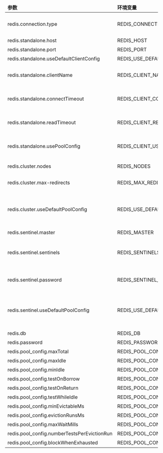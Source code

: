<table>
    <thead>
        <tr>
            <td style="width: 25%"><b>参数</b></td><td style="width: 30%"><b>环境变量</b></td><td style="width: 15%"><b>默认值</b></td><td style="width: 30%"><b>说明</b></td>
        </tr>
    </thead>
    <tbody>
        <tr>
            <td>redis.connection.type</td>
            <td>REDIS_CONNECTION_TYPE</td>
            <td>standalone</td>
            <td>Redis 连接类型 - <b>standalone</b> 或 <b>cluster</b> 或 <b>sentinel</b></td>
        </tr>
        <tr>
            <td>redis.standalone.host</td>
            <td>REDIS_HOST</td>
            <td>localhost</td>
            <td>Redis 连接主机</td>
        </tr>
        <tr>
            <td>redis.standalone.port</td>
            <td>REDIS_PORT</td>
            <td>6379</td>
            <td>Redis 连接端口</td>
        </tr>
        <tr>
            <td>redis.standalone.useDefaultClientConfig</td>
            <td>REDIS_USE_DEFAULT_CLIENT_CONFIG</td>
            <td>true</td>
            <td>Redis 连接端口</td>
        </tr>
        <tr>
            <td>redis.standalone.clientName</td>
            <td>REDIS_CLIENT_NAME</td>
            <td>standalone</td>
            <td>仅当您未使用默认 ClientConfig 时，才可以使用此值</td>
        </tr>
        <tr>
            <td>redis.standalone.connectTimeout</td>
            <td>REDIS_CLIENT_CONNECT_TIMEOUT</td>
            <td>30000</td>
            <td>仅当您未使用默认 ClientConfig 时，才可以使用此值</td>
        </tr>
        <tr>
            <td>redis.standalone.readTimeout</td>
            <td>REDIS_CLIENT_READ_TIMEOUT</td>
            <td>60000</td>
            <td>仅当您未使用默认 ClientConfig 时，才可以使用此值</td>
        </tr>
        <tr>
            <td>redis.standalone.usePoolConfig</td>
            <td>REDIS_CLIENT_USE_POOL_CONFIG</td>
            <td>false</td>
            <td>仅当您未使用默认 ClientConfig 时，才可以使用此值</td>
        </tr>
        <tr>
            <td>redis.cluster.nodes</td>
            <td>REDIS_NODES</td>
            <td></td>
            <td>用于引导的“主机:端口”对的逗号分隔列表</td>
        </tr>
        <tr>
            <td>redis.cluster.max-redirects</td>
            <td>REDIS_MAX_REDIRECTS</td>
            <td>12</td>
            <td>在整个集群中执行命令时要遵循的最大重定向数</td>
        </tr>
        <tr>
            <td>redis.cluster.useDefaultPoolConfig</td>
            <td>REDIS_USE_DEFAULT_POOL_CONFIG</td>
            <td>true</td>
            <td>使用默认 redis 池配置。如果设置为“true”，则将忽略 REDIS_POOL_CONFIG_* 属性。</td>
        </tr>
        <tr>
            <td>redis.sentinel.master</td>
            <td>REDIS_MASTER</td>
            <td></td>
            <td>Redis sentinel 主机名</td>
        </tr>
	    <tr>
            <td>redis.sentinel.sentinels</td>
            <td>REDIS_SENTINELS</td>
            <td></td>
            <td>sentinel 的“主机:端口”对的逗号分隔列表。默认位于 redis 服务器的端口 26379 上。</td>
        </tr>
	    <tr>
            <td>redis.sentinel.password</td>
            <td>REDIS_SENTINEL_PASSWORD</td>
            <td></td>
            <td>用于对此 sentinel 进行身份验证并对其他 sentinel 进行身份验证的密码。</td>
        </tr>
	    <tr>
            <td>redis.sentinel.useDefaultPoolConfig</td>
            <td>REDIS_USE_DEFAULT_POOL_CONFIG</td>
            <td>true</td>
            <td>使用默认 redis 池配置。如果设置为“true”，则将忽略 REDIS_POOL_CONFIG_* 属性。</td>
        </tr>
        <tr>
            <td>redis.db</td>
            <td>REDIS_DB</td>
            <td>0</td>
            <td>Redis 数据库索引</td>
        </tr>
        <tr>
            <td>redis.password</td>
            <td>REDIS_PASSWORD</td>
            <td></td>
            <td>Redis 数据库密码</td>
        </tr>
        <tr>
            <td>redis.pool_config.maxTotal</td>
            <td>REDIS_POOL_CONFIG_MAX_TOTAL</td>
            <td>128</td>
            <td>通用 redis 池设置</td>
        </tr>
        <tr>
            <td>redis.pool_config.maxIdle</td>
            <td>REDIS_POOL_CONFIG_MAX_IDLE</td>
            <td>128</td>
            <td>通用 redis 池设置</td>
        </tr>
        <tr>
            <td>redis.pool_config.minIdle</td>
            <td>REDIS_POOL_CONFIG_MIN_IDLE</td>
            <td>16</td>
            <td>通用 redis 池设置</td>
        </tr>
        <tr>
            <td>redis.pool_config.testOnBorrow</td>
            <td>REDIS_POOL_CONFIG_TEST_ON_BORROW</td>
            <td>true</td>
            <td>通用 redis 池设置</td>
        </tr>
        <tr>
            <td>redis.pool_config.testOnReturn</td>
            <td>REDIS_POOL_CONFIG_TEST_ON_RETURN</td>
            <td>true</td>
            <td>通用 redis 池设置</td>
        </tr>
        <tr>
            <td>redis.pool_config.testWhileIdle</td>
            <td>REDIS_POOL_CONFIG_TEST_WHILE_IDLE</td>
            <td>true</td>
            <td>通用 redis 池设置</td>
        </tr>
        <tr>
            <td>redis.pool_config.minEvictableMs</td>
            <td>REDIS_POOL_CONFIG_MIN_EVICTABLE_MS</td>
            <td>60000</td>
            <td>通用 redis 池设置</td>
        </tr>
        <tr>
            <td>redis.pool_config.evictionRunsMs</td>
            <td>REDIS_POOL_CONFIG_EVICTION_RUNS_MS</td>
            <td>30000</td>
            <td>通用 redis 池设置</td>
        </tr>
        <tr>
            <td>redis.pool_config.maxWaitMills</td>
            <td>REDIS_POOL_CONFIG_MAX_WAIT_MS</td>
            <td>60000</td>
            <td>通用 redis 池设置</td>
        </tr>
        <tr>
            <td>redis.pool_config.numberTestsPerEvictionRun</td>
            <td>REDIS_POOL_CONFIG_NUMBER_TESTS_PER_EVICTION_RUN</td>
            <td>3</td>
            <td>通用 redis 池设置</td>
        </tr>
        <tr>
            <td>redis.pool_config.blockWhenExhausted</td>
            <td>REDIS_POOL_CONFIG_BLOCK_WHEN_EXHAUSTED</td>
            <td>true</td>
            <td>通用 redis 池设置</td>
        </tr>
    </tbody>
</table>